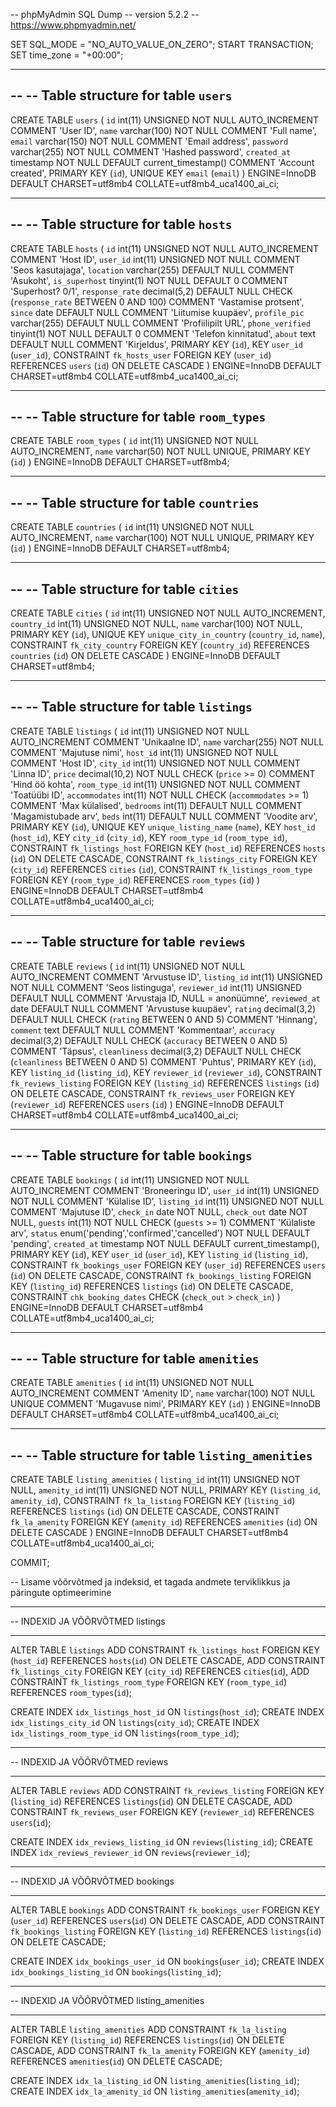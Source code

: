 
-- phpMyAdmin SQL Dump
-- version 5.2.2
-- https://www.phpmyadmin.net/

SET SQL_MODE = "NO_AUTO_VALUE_ON_ZERO";
START TRANSACTION;
SET time_zone = "+00:00";

-- --------------------------------------------------------
--
-- Table structure for table `users`
--
CREATE TABLE `users` (
  `id` int(11) UNSIGNED NOT NULL AUTO_INCREMENT COMMENT 'User ID',
  `name` varchar(100) NOT NULL COMMENT 'Full name',
  `email` varchar(150) NOT NULL COMMENT 'Email address',
  `password` varchar(255) NOT NULL COMMENT 'Hashed password',
  `created_at` timestamp NOT NULL DEFAULT current_timestamp() COMMENT 'Account created',
  PRIMARY KEY (`id`),
  UNIQUE KEY `email` (`email`)
) ENGINE=InnoDB DEFAULT CHARSET=utf8mb4 COLLATE=utf8mb4_uca1400_ai_ci;

-- --------------------------------------------------------
--
-- Table structure for table `hosts`
--
CREATE TABLE `hosts` (
  `id` int(11) UNSIGNED NOT NULL AUTO_INCREMENT COMMENT 'Host ID',
  `user_id` int(11) UNSIGNED NOT NULL COMMENT 'Seos kasutajaga',
  `location` varchar(255) DEFAULT NULL COMMENT 'Asukoht',
  `is_superhost` tinyint(1) NOT NULL DEFAULT 0 COMMENT 'Superhost? 0/1',
  `response_rate` decimal(5,2) DEFAULT NULL CHECK (`response_rate` BETWEEN 0 AND 100) COMMENT 'Vastamise protsent',
  `since` date DEFAULT NULL COMMENT 'Liitumise kuupäev',
  `profile_pic` varchar(255) DEFAULT NULL COMMENT 'Profiilipilt URL',
  `phone_verified` tinyint(1) NOT NULL DEFAULT 0 COMMENT 'Telefon kinnitatud',
  `about` text DEFAULT NULL COMMENT 'Kirjeldus',
  PRIMARY KEY (`id`),
  KEY `user_id` (`user_id`),
  CONSTRAINT `fk_hosts_user` FOREIGN KEY (`user_id`) REFERENCES `users` (`id`) ON DELETE CASCADE
) ENGINE=InnoDB DEFAULT CHARSET=utf8mb4 COLLATE=utf8mb4_uca1400_ai_ci;

-- --------------------------------------------------------
--
-- Table structure for table `room_types`
--
CREATE TABLE `room_types` (
  `id` int(11) UNSIGNED NOT NULL AUTO_INCREMENT,
  `name` varchar(50) NOT NULL UNIQUE,
  PRIMARY KEY (`id`)
) ENGINE=InnoDB DEFAULT CHARSET=utf8mb4;

-- --------------------------------------------------------
--
-- Table structure for table `countries`
--
CREATE TABLE `countries` (
  `id` int(11) UNSIGNED NOT NULL AUTO_INCREMENT,
  `name` varchar(100) NOT NULL UNIQUE,
  PRIMARY KEY (`id`)
) ENGINE=InnoDB DEFAULT CHARSET=utf8mb4;

-- --------------------------------------------------------
--
-- Table structure for table `cities`
--
CREATE TABLE `cities` (
  `id` int(11) UNSIGNED NOT NULL AUTO_INCREMENT,
  `country_id` int(11) UNSIGNED NOT NULL,
  `name` varchar(100) NOT NULL,
  PRIMARY KEY (`id`),
  UNIQUE KEY `unique_city_in_country` (`country_id`, `name`),
  CONSTRAINT `fk_city_country` FOREIGN KEY (`country_id`) REFERENCES `countries` (`id`) ON DELETE CASCADE
) ENGINE=InnoDB DEFAULT CHARSET=utf8mb4;

-- --------------------------------------------------------
--
-- Table structure for table `listings`
--
CREATE TABLE `listings` (
  `id` int(11) UNSIGNED NOT NULL AUTO_INCREMENT COMMENT 'Unikaalne ID',
  `name` varchar(255) NOT NULL COMMENT 'Majutuse nimi',
  `host_id` int(11) UNSIGNED NOT NULL COMMENT 'Host ID',
  `city_id` int(11) UNSIGNED NOT NULL COMMENT 'Linna ID',
  `price` decimal(10,2) NOT NULL CHECK (`price` >= 0) COMMENT 'Hind öö kohta',
  `room_type_id` int(11) UNSIGNED NOT NULL COMMENT 'Toatüübi ID',
  `accommodates` int(11) NOT NULL CHECK (`accommodates` >= 1) COMMENT 'Max külalised',
  `bedrooms` int(11) DEFAULT NULL COMMENT 'Magamistubade arv',
  `beds` int(11) DEFAULT NULL COMMENT 'Voodite arv',
  PRIMARY KEY (`id`),
  UNIQUE KEY `unique_listing_name` (`name`),
  KEY `host_id` (`host_id`),
  KEY `city_id` (`city_id`),
  KEY `room_type_id` (`room_type_id`),
  CONSTRAINT `fk_listings_host` FOREIGN KEY (`host_id`) REFERENCES `hosts` (`id`) ON DELETE CASCADE,
  CONSTRAINT `fk_listings_city` FOREIGN KEY (`city_id`) REFERENCES `cities` (`id`),
  CONSTRAINT `fk_listings_room_type` FOREIGN KEY (`room_type_id`) REFERENCES `room_types` (`id`)
) ENGINE=InnoDB DEFAULT CHARSET=utf8mb4 COLLATE=utf8mb4_uca1400_ai_ci;

-- --------------------------------------------------------
--
-- Table structure for table `reviews`
--
CREATE TABLE `reviews` (
  `id` int(11) UNSIGNED NOT NULL AUTO_INCREMENT COMMENT 'Arvustuse ID',
  `listing_id` int(11) UNSIGNED NOT NULL COMMENT 'Seos listinguga',
  `reviewer_id` int(11) UNSIGNED DEFAULT NULL COMMENT 'Arvustaja ID, NULL = anonüümne',
  `reviewed_at` date DEFAULT NULL COMMENT 'Arvustuse kuupäev',
  `rating` decimal(3,2) DEFAULT NULL CHECK (`rating` BETWEEN 0 AND 5) COMMENT 'Hinnang',
  `comment` text DEFAULT NULL COMMENT 'Kommentaar',
  `accuracy` decimal(3,2) DEFAULT NULL CHECK (`accuracy` BETWEEN 0 AND 5) COMMENT 'Täpsus',
  `cleanliness` decimal(3,2) DEFAULT NULL CHECK (`cleanliness` BETWEEN 0 AND 5) COMMENT 'Puhtus',
  PRIMARY KEY (`id`),
  KEY `listing_id` (`listing_id`),
  KEY `reviewer_id` (`reviewer_id`),
  CONSTRAINT `fk_reviews_listing` FOREIGN KEY (`listing_id`) REFERENCES `listings` (`id`) ON DELETE CASCADE,
  CONSTRAINT `fk_reviews_user` FOREIGN KEY (`reviewer_id`) REFERENCES `users` (`id`)
) ENGINE=InnoDB DEFAULT CHARSET=utf8mb4 COLLATE=utf8mb4_uca1400_ai_ci;

-- --------------------------------------------------------
--
-- Table structure for table `bookings`
--
CREATE TABLE `bookings` (
  `id` int(11) UNSIGNED NOT NULL AUTO_INCREMENT COMMENT 'Broneeringu ID',
  `user_id` int(11) UNSIGNED NOT NULL COMMENT 'Külalise ID',
  `listing_id` int(11) UNSIGNED NOT NULL COMMENT 'Majutuse ID',
  `check_in` date NOT NULL,
  `check_out` date NOT NULL,
  `guests` int(11) NOT NULL CHECK (`guests` >= 1) COMMENT 'Külaliste arv',
  `status` enum('pending','confirmed','cancelled') NOT NULL DEFAULT 'pending',
  `created_at` timestamp NOT NULL DEFAULT current_timestamp(),
  PRIMARY KEY (`id`),
  KEY `user_id` (`user_id`),
  KEY `listing_id` (`listing_id`),
  CONSTRAINT `fk_bookings_user` FOREIGN KEY (`user_id`) REFERENCES `users` (`id`) ON DELETE CASCADE,
  CONSTRAINT `fk_bookings_listing` FOREIGN KEY (`listing_id`) REFERENCES `listings` (`id`) ON DELETE CASCADE,
  CONSTRAINT `chk_booking_dates` CHECK (`check_out` > `check_in`)
) ENGINE=InnoDB DEFAULT CHARSET=utf8mb4 COLLATE=utf8mb4_uca1400_ai_ci;

-- --------------------------------------------------------
--
-- Table structure for table `amenities`
--
CREATE TABLE `amenities` (
  `id` int(11) UNSIGNED NOT NULL AUTO_INCREMENT COMMENT 'Amenity ID',
  `name` varchar(100) NOT NULL UNIQUE COMMENT 'Mugavuse nimi',
  PRIMARY KEY (`id`)
) ENGINE=InnoDB DEFAULT CHARSET=utf8mb4 COLLATE=utf8mb4_uca1400_ai_ci;

-- --------------------------------------------------------
--
-- Table structure for table `listing_amenities`
--
CREATE TABLE `listing_amenities` (
  `listing_id` int(11) UNSIGNED NOT NULL,
  `amenity_id` int(11) UNSIGNED NOT NULL,
  PRIMARY KEY (`listing_id`, `amenity_id`),
  CONSTRAINT `fk_la_listing` FOREIGN KEY (`listing_id`) REFERENCES `listings` (`id`) ON DELETE CASCADE,
  CONSTRAINT `fk_la_amenity` FOREIGN KEY (`amenity_id`) REFERENCES `amenities` (`id`) ON DELETE CASCADE
) ENGINE=InnoDB DEFAULT CHARSET=utf8mb4 COLLATE=utf8mb4_uca1400_ai_ci;

COMMIT;



-- Lisame võõrvõtmed ja indeksid, et tagada andmete terviklikkus ja päringute optimeerimine

-- --------------------------------------------------------
-- INDEXID JA VÕÕRVÕTMED listings
-- --------------------------------------------------------
ALTER TABLE `listings`
  ADD CONSTRAINT `fk_listings_host` FOREIGN KEY (`host_id`) REFERENCES `hosts`(`id`) ON DELETE CASCADE,
  ADD CONSTRAINT `fk_listings_city` FOREIGN KEY (`city_id`) REFERENCES `cities`(`id`),
  ADD CONSTRAINT `fk_listings_room_type` FOREIGN KEY (`room_type_id`) REFERENCES `room_types`(`id`);

CREATE INDEX `idx_listings_host_id` ON `listings`(`host_id`);
CREATE INDEX `idx_listings_city_id` ON `listings`(`city_id`);
CREATE INDEX `idx_listings_room_type_id` ON `listings`(`room_type_id`);

-- --------------------------------------------------------
-- INDEXID JA VÕÕRVÕTMED reviews
-- --------------------------------------------------------
ALTER TABLE `reviews`
  ADD CONSTRAINT `fk_reviews_listing` FOREIGN KEY (`listing_id`) REFERENCES `listings`(`id`) ON DELETE CASCADE,
  ADD CONSTRAINT `fk_reviews_user` FOREIGN KEY (`reviewer_id`) REFERENCES `users`(`id`);

CREATE INDEX `idx_reviews_listing_id` ON `reviews`(`listing_id`);
CREATE INDEX `idx_reviews_reviewer_id` ON `reviews`(`reviewer_id`);

-- --------------------------------------------------------
-- INDEXID JA VÕÕRVÕTMED bookings
-- --------------------------------------------------------
ALTER TABLE `bookings`
  ADD CONSTRAINT `fk_bookings_user` FOREIGN KEY (`user_id`) REFERENCES `users`(`id`) ON DELETE CASCADE,
  ADD CONSTRAINT `fk_bookings_listing` FOREIGN KEY (`listing_id`) REFERENCES `listings`(`id`) ON DELETE CASCADE;

CREATE INDEX `idx_bookings_user_id` ON `bookings`(`user_id`);
CREATE INDEX `idx_bookings_listing_id` ON `bookings`(`listing_id`);

-- --------------------------------------------------------
-- INDEXID JA VÕÕRVÕTMED listing_amenities
-- --------------------------------------------------------
ALTER TABLE `listing_amenities`
  ADD CONSTRAINT `fk_la_listing` FOREIGN KEY (`listing_id`) REFERENCES `listings`(`id`) ON DELETE CASCADE,
  ADD CONSTRAINT `fk_la_amenity` FOREIGN KEY (`amenity_id`) REFERENCES `amenities`(`id`) ON DELETE CASCADE;

CREATE INDEX `idx_la_listing_id` ON `listing_amenities`(`listing_id`);
CREATE INDEX `idx_la_amenity_id` ON `listing_amenities`(`amenity_id`);
